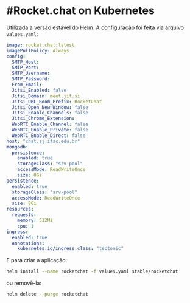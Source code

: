#Rocket.chat on Kubernetes
======
Utilizada a versão estável do [Helm](https://github.com/kubernetes/charts/tree/master/stable/rocketchat).
A configuração foi feita via arquivo `values.yaml`:
```yaml
image: rocket.chat:latest
imagePullPolicy: Always
config:
  SMTP_Host:
  SMTP_Port:
  SMTP_Username:
  SMTP_Password:
  From_Email:
  Jitsi_Enabled: false
  Jitsi_Domain: meet.jit.si
  Jitsi_URL_Room_Prefix: RocketChat
  Jitsi_Open_New_Window: false
  Jitsi_Enable_Channels: false
  Jitsi_Chrome_Extension:
  WebRTC_Enable_Channel: false
  WebRTC_Enable_Private: false
  WebRTC_Enable_Direct: false
host: "chat.sj.ifsc.edu.br"
mongodb:
  persistence:
    enabled: true
    storageClass: "srv-pool"
    accessMode: ReadWriteOnce
    size: 8Gi
persistence:
  enabled: true
  storageClass: "srv-pool"
  accessMode: ReadWriteOnce
  size: 8Gi
resources:
  requests:
    memory: 512Mi
    cpu: 1
ingress:
  enabled: true
  annotations:
    kubernetes.io/ingress.class: "tectonic"

```
E para criar a aplicação:
```bash
helm install --name rocketchat -f values.yaml stable/rocketchat
```
ou removê-la:
```bash
helm delete --purge rocketchat
```
